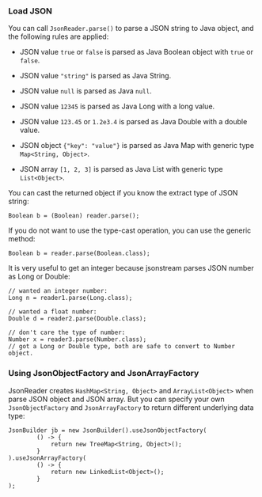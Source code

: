 ### Load JSON

You can call `JsonReader.parse()` to parse a JSON string to Java object, and 
the following rules are applied:

* JSON value `true` or `false` is parsed as Java Boolean object with `true` or `false`.

* JSON value `"string"` is parsed as Java String.

* JSON value `null` is parsed as Java `null`.

* JSON value `12345` is parsed as Java Long with a long value.

* JSON value `123.45` or `1.2e3.4` is parsed as Java Double with a double value.

* JSON object `{"key": "value"}` is parsed as Java Map with generic type `Map<String, Object>`.

* JSON array `[1, 2, 3]` is parsed as Java List with generic type `List<Object>`.

You can cast the returned object if you know the extract type of JSON string:

```
Boolean b = (Boolean) reader.parse();
```

If you do not want to use the type-cast operation, you can use the generic method:

```
Boolean b = reader.parse(Boolean.class);
```

It is very useful to get an integer because jsonstream parses JSON number as Long or Double:

```
// wanted an integer number:
Long n = reader1.parse(Long.class);

// wanted a float number:
Double d = reader2.parse(Double.class);

// don't care the type of number:
Number x = reader3.parse(Number.class);
// got a Long or Double type, both are safe to convert to Number object.
```

### Using JsonObjectFactory and JsonArrayFactory

JsonReader creates `HashMap<String, Object>` and `ArrayList<Object>` when parse JSON object and JSON array. 
But you can specify your own `JsonObjectFactory` and `JsonArrayFactory` to return different underlying data type:

```
JsonBuilder jb = new JsonBuilder().useJsonObjectFactory(
        () -> {
            return new TreeMap<String, Object>();
        }
).useJsonArrayFactory(
        () -> {
            return new LinkedList<Object>();
        }
);
```
